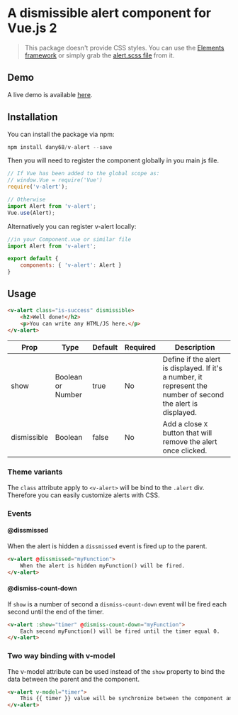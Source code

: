 # A dismissible alert component for Vue.js 2

> This package doesn't provide CSS styles. You can use the [Elements framework](https://github.com/dany68/elements) or simply grab the [alert.scss file](https://github.com/dany68/elements/blob/master/sass/components/_alert.scss) from it.

## Demo
A live demo is available [here](https://dany68.github.io/elements/docs/components/alerts).

## Installation
You can install the package via npm:

```php
npm install dany68/v-alert --save
```

Then you will need to register the component globally in you main js file.

```js
// If Vue has been added to the global scope as:
// window.Vue = require('Vue')
require('v-alert');

// Otherwise
import Alert from 'v-alert';
Vue.use(Alert);
```

Alternatively you can register v-alert locally:

```js
//in your Component.vue or similar file
import Alert from 'v-alert';

export default {
    components: { 'v-alert': Alert }
}
```

## Usage

```html
<v-alert class="is-success" dismissible>
    <h2>Well done!</h2>
    <p>You can write any HTML/JS here.</p>
</v-alert>
```

| Prop        | Type              | Default | Required | Description                                                                                                   |
| ----------- | ----------------- | ------- | -------- | ------------------------------------------------------------------------------------------------------------- |
| show        | Boolean or Number | true    | No       | Define if the alert is displayed. If it's a number, it represent the number of second the alert is displayed. |
| dismissible | Boolean           | false   | No       | Add a close `X` button that will remove the alert once clicked.                                                |


### Theme variants
The `class` attribute apply to `<v-alert>` will be bind to the `.alert` div. Therefore you can easily customize alerts with CSS.


### Events

#### @dissmissed
When the alert is hidden a `dissmissed` event is fired up to the parent.

```html
<v-alert @dissmissed="myFunction">
    When the alert is hidden myFunction() will be fired.
</v-alert>
```

#### @dismiss-count-down
If `show` is a number of second a `dismiss-count-down` event will be fired each second until the end of the timer.

```html
<v-alert :show="timer" @dismiss-count-down="myFunction">
    Each second myFunction() will be fired until the timer equal 0.
</v-alert>
```

### Two way binding with v-model
The v-model attribute can be used instead of the `show` property to bind the data between the parent and the component.

```html
<v-alert v-model="timer">
    This {{ timer }} value will be synchronize between the component and the parent each second.
</v-alert>
```
